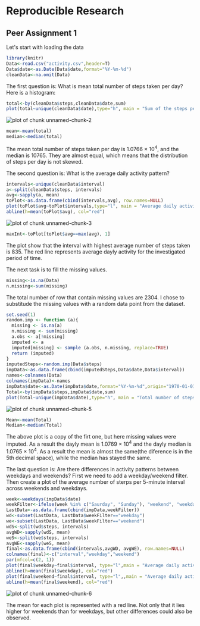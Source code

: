 # Reproducible Research
## Peer Assignment 1

Let's start with loading the data

```r
library(knitr)
Data<-read.csv("activity.csv",header=T)
Data$date<-as.Date(Data$date,format="%Y-%m-%d")
cleanData<-na.omit(Data)
```

The first question is: What is mean total number of steps taken per day?
Here is a histogram:

```r
total<-by(cleanData$steps,cleanData$date,sum)
plot(total~unique(cleanData$date),type="h", main = "Sum of the steps per day", xlab="Date", ylab="Sum of steps", lwd = 7, col="gray")
```

![plot of chunk unnamed-chunk-2](figure/unnamed-chunk-2.png) 

```r
mean<-mean(total)
median<-median(total)
```
The mean total number of steps taken per day is 1.0766 &times; 10<sup>4</sup>, and the median is 10765. They are almost equal, which means that the distribution of steps per day is not skewed.

The second question is: What is the average daily activity pattern?

```r
intervals<-unique(cleanData$interval)
a<-split(cleanData$steps, intervals)
avg<-sapply(a, mean)
toPlot<-as.data.frame(cbind(intervals,avg), row.names=NULL)
plot(toPlot$avg~toPlot$intervals,type="l", main = "Average daily activity pattern", xlab="Interval", ylab="Sum of steps")
abline(h=mean(toPlot$avg), col="red")
```

![plot of chunk unnamed-chunk-3](figure/unnamed-chunk-3.png) 

```r
maxInt<-toPlot[toPlot$avg==max(avg), 1]
```
The plot show that the interval with highest average number of steps taken is 835. The red line represents average dayly activity for the investigated period of time.

The next task is to fill the missing values.

```r
missing<-is.na(Data)
n.missing<-sum(missing)
```
The total number of row that contain missing values are 2304.
I chose to substitude the missing values with a random data point from the dataset.

```r
set.seed(1)
random.imp <- function (a){
  missing <- is.na(a)
  n.missing <- sum(missing)
  a.obs <- a[!missing]
  imputed <- a
  imputed[missing] <- sample (a.obs, n.missing, replace=TRUE)
  return (imputed)
}
imputedSteps<-random.imp(Data$steps)
impData<-as.data.frame(cbind(imputedSteps,Data$date,Data$interval))
names<-colnames(Data)
colnames(impData)<-names
impData$date<-as.Date(impData$date,format="%Y-%m-%d",origin="1970-01-01")
Total<-by(impData$steps,impData$date,sum)
plot(Total~unique(impData$date),type="h", main = "Total number of steps per day", xlab="Date", ylab="Sum of steps", lwd = 7, col="gray")
```

![plot of chunk unnamed-chunk-5](figure/unnamed-chunk-5.png) 

```r
Mean<-mean(Total)
Median<-median(Total)
```
The above plot is a copy of the firt one, but here missing values were imputed. As a result the dayly mean is 1.0769 &times; 10<sup>4</sup> and the dayly median is 1.0765 &times; 10<sup>4</sup>. As a result the mean is almost the same(the diference is in the 5th decimal space), while the median has stayed the same.

The last question is: Are there differences in activity patterns between weekdays and weekends?
First we need to add a weekday/weekend filter. Then create a plot of the average number of sterps per 5-minute interval across weekends and weekdays.

```r
week<-weekdays(impData$date)
weekFilter<-ifelse(week %in% c("Saurday", "Sunday"), "weekend", "weekday")
LastData<-as.data.frame(cbind(impData,weekFilter))
wd<-subset(LastData, LastData$weekFilter=="weekday")
we<-subset(LastData, LastData$weekFilter=="weekend")
wdS<-split(wd$steps, intervals)
avgWD<-sapply(wdS, mean)
weS<-split(we$steps, intervals)
avgWE<-sapply(weS, mean)
final<-as.data.frame(cbind(intervals,avgWD, avgWE), row.names=NULL)
colnames(final)<-c("interval","weekday","weekend")
par(mfcol=c(2, 1))
plot(final$weekday~final$interval, type="l",main = "Average daily activity pattern: Weekdays", xlab="Interval", ylab="Average number of steps" )
abline(h=mean(final$weekday), col="red")
plot(final$weekend~final$interval, type="l",,main = "Average daily activity pattern: Weekend", xlab="Interval", ylab="Average number of steps" )
abline(h=mean(final$weekend), col="red")
```

![plot of chunk unnamed-chunk-6](figure/unnamed-chunk-6.png) 

The mean for each plot is represented with a red line. Not only that it lies higher for weekends than for weekdays, but other differences could also be observed.
